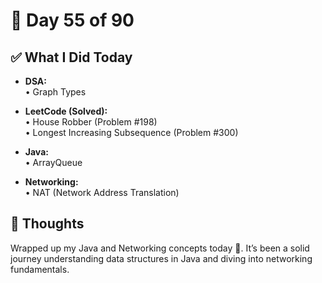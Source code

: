 # 📅 Day 55 of 90  

## ✅ What I Did Today  
- **DSA:**  
  • Graph Types  

- **LeetCode (Solved):**  
  • House Robber (Problem #198)  
  • Longest Increasing Subsequence (Problem #300)  

- **Java:**  
  • ArrayQueue  

- **Networking:**  
  • NAT (Network Address Translation)  

## 💭 Thoughts  
Wrapped up my Java and Networking concepts today 🎯. It’s been a solid journey understanding data structures in Java and diving into networking fundamentals.
